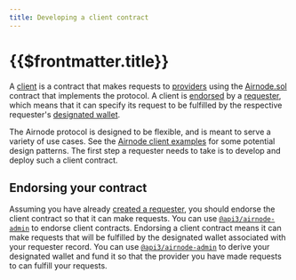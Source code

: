 ```yaml
---
title: Developing a client contract
---
```


# {{$frontmatter.title}}

<TocHeader />
<TOC class="table-of-contents" :include-level="[2,3]" />

<!-- markdown-link-check-disable -->

A [client](../../../reference/protocols/request-response/client.md) is a contract that makes requests to [providers](../../../reference/protocols/request-response/provider.md) using the [Airnode.sol](../../../reference/protocols/request-response/general-structure.md#airnoderrp-sol) contract that implements the protocol.
A client is [endorsed](../../../reference/protocols/request-response/endorsement.md) by a [requester](../../../reference/protocols/request-response/requester.md), which means that it can specify its request to be fulfilled by the respective requester's [designated wallet](../../../reference/protocols/request-response/designated-wallet.md).

The Airnode protocol is designed to be flexible, and is meant to serve a variety of use cases.
See the [Airnode client examples](https://github.com/api3dao/airnode-client-examples/tree/pre-alpha) for some potential design patterns.
The first step a requester needs to take is to develop and deploy such a client contract.

## Endorsing your contract

Assuming you have already [created a requester](creating-a-requester.md), you should endorse the client contract so that it can make requests.
You can use [`@api3/airnode-admin`](https://github.com/api3dao/airnode/tree/pre-alpha/packages/admin#endorse-client) to endorse client contracts.
Endorsing a client contract means it can make requests that will be fulfilled by the designated wallet associated with your requester record.
You can use [`@api3/airnode-admin`](https://github.com/api3dao/airnode/tree/pre-alpha/packages/admin#derive-designated-wallet) to derive your designated wallet and fund it so that the provider you have made requests to can fulfill your requests.

<!-- markdown-link-check-enable -->
